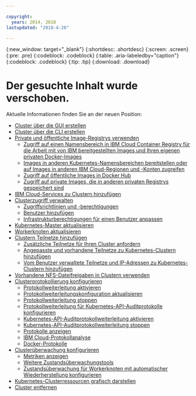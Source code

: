 ```yaml
---

copyright:
  years: 2014, 2018
lastupdated: "2018-4-20"

---
```


{:new_window: target="_blank"}
{:shortdesc: .shortdesc}
{:screen: .screen}
{:pre: .pre}
{:codeblock: .codeblock}
{:table: .aria-labeledby="caption"}
{:codeblock: .codeblock}
{:tip: .tip}
{:download: .download}


# Der gesuchte Inhalt wurde verschoben.

Aktuelle Informationen finden Sie an der neuen Position:
- [Cluster über die GUI erstellen](cs_clusters.html#clusters_ui)
- [Cluster über die CLI erstellen](cs_clusters.html#clusters_cli)
- [Private und öffentliche Image-Registrys verwenden](cs_images.html#images)
    - [Zugriff auf einen Namensbereich in IBM Cloud Container Registry für die Arbeit mit von IBM bereitgestellten Images und Ihren eigenen privaten Docker-Images](cs_images.html#namespace)
    - [Images in anderen Kubernetes-Namensbereichen bereitstellen oder auf Images in anderen IBM Cloud-Regionen und -Konten zugreifen](cs_images.html#other)
    - [Zugriff auf öffentliche Images in Docker Hub](cs_images.html#dockerhub)
    - [Zugriff auf private Images, die in anderen privaten Registrys gespeichert sind](cs_images.html#private_images)
- [IBM Cloud-Services zu Clustern hinzufügen](cs_integrations.html#adding_cluster)
- [Clusterzugriff verwalten](cs_users.html)
    - [Zugriffsrichtlinien und -berechtigungen](cs_users.html#access_policies)
    - [Benutzer hinzufügen](cs_users.html#add_users)
    - [Infrastrukturberechtigungen für einen Benutzer anpassen](cs_users.html#infra_access)
- [Kubernetes-Master aktualisieren](cs_cluster_update.html#master)
- [Workerknoten aktualisieren](cs_cluster_update.html#worker_node)
- [Clustern Teilnetze hinzufügen](cs_subnets.html#subnets)
    - [Zusätzliche Teilnetze für Ihren Cluster anfordern](cs_subnets.html#request)
    - [Angepasste und vorhandene Teilnetze zu Kubernetes-Clustern hinzufügen](cs_subnets.html#custom)
    - [Vom Benutzer verwaltete Teilnetze und IP-Adressen zu Kubernetes-Clustern hinzufügen](cs_subnets.html#user_managed)
- [Vorhandene NFS-Dateifreigaben in Clustern verwenden](cs_storage.html#existing)
- [Clusterprotokollierung konfigurieren](cs_health.html#logging)
    - [Protokollweiterleitung aktivieren](cs_health.html#logging)
    - [Protokollweiterleitungskonfiguration aktualisieren](cs_health.html#logging)
    - [Protokollweiterleitung stoppen](cs_health.html#log_sources_delete)
    - [Protokollweiterleitung für Kubernetes-API-Auditprotokolle konfigurieren](cs_health.html#app_forward)
    - [Kubernetes-API-Auditprotokollweiterleitung aktivieren](cs_health.html#audit_enable)
    - [Kubernetes-API-Auditprotokollweiterleitung stoppen](cs_health.html#audit_delete)
    - [Protokolle anzeigen](cs_health.html#view_logs)
    - [IBM Cloud-Protokollanalyse](cs_health.html#view_logs_k8s)
    - [Docker-Protokolle](cs_health.html#view_logs_docker)
- [Clusterüberwachung konfigurieren](cs_health.html#monitoring)
    - [Metriken anzeigen](cs_health.html#view_metrics)
    - [Weitere Zustandsüberwachungstools](cs_health.html#health_tools)
    - [Zustandsüberwachung für Workerknoten mit automatischer Wiederherstellung konfigurieren](cs_health.html#autorecovery)
- [Kubernetes-Clusterressourcen grafisch darstellen](cs_integrations.html#weavescope)
- [Cluster entfernen](cs_clusters.html#remove)

